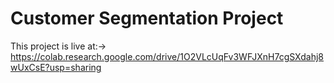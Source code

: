 # Customer Segmentation Project
 This project is live at:->  https://colab.research.google.com/drive/1O2VLcUqFv3WFJXnH7cgSXdahj8wUxCsE?usp=sharing
